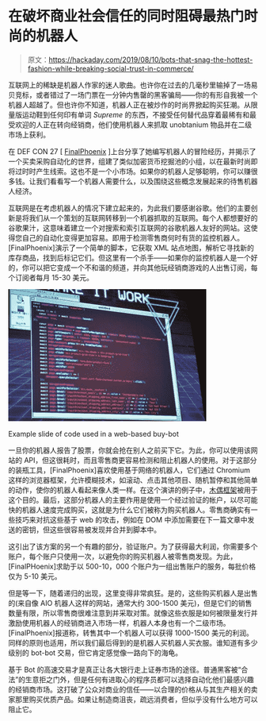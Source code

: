 # 在破坏商业社会信任的同时阻碍最热门时尚的机器人

> 原文：<https://hackaday.com/2019/08/10/bots-that-snag-the-hottest-fashion-while-breaking-social-trust-in-commerce/>

互联网上的稀缺是机器人作家的迷人歌曲。也许你在过去的几毫秒里输掉了一场易贝竞标，或者错过了一场门票在一分钟内售罄的黑客骗局——你的有形自我被一个机器人超越了。但也许你不知道，机器人正在被炒作的时尚界掀起购买狂潮。从限量版运动鞋到任何印有单词 *Supreme* 的东西，不接受任何替代品穿着最稀有和最受欢迎的人正在转向经销商，他们使用机器人来抓取 unobtanium 物品并在二级市场上获利。

在 DEF CON 27 [ [FinalPhoenix](https://twitter.com/finalphoenix) ]上台分享了她编写机器人的冒险经历，并揭示了一个买卖采购自动化的世界，组建了类似加密货币挖掘池的小组，以在最新时尚即将过时时产生线索。这也不是一个小市场。如果你的机器人足够聪明，你可以赚很多钱。让我们看看写一个机器人需要什么，以及围绕这些概念发展起来的待售机器人经济。

互联网是在考虑机器人的情况下建立起来的，为此我们要感谢谷歌。他们的主要创新是将我们从一个策划的互联网转移到一个机器抓取的互联网。每个人都想要好的谷歌果汁，这意味着建立一个对搜索和索引互联网的谷歌机器人友好的网站。这使得您自己的自动化变得更加容易。即用于检测零售商何时有货的监控机器人。[FinalPhoenix]演示了一个简单的脚本，它获取 XML 站点地图，解析它寻找新的库存商品，找到后标记它们。但这里有一个杀手——如果你的监控机器人是一个好的，你可以把它变成一个不和谐的频道，并向其他玩经销商游戏的人出售订阅，每个订阅者每月 15-30 美元。

[![](img/6140ce126e54fc2522e8a0dd7a76ab43.png)](https://hackaday.com/wp-content/uploads/2019/08/DEF-CON-27-FinalPhoenix-buy-bot-example.jpg)

Example slide of code used in a web-based buy-bot

一旦你的机器人报告了股票，你就会抢在别人之前买下它。为此，你可以使用该网站的 API，但这很耗时，而且零售商更容易检测和阻止机器人的使用。对于这部分的装瓶工具，[FinalPhoenix]喜欢使用基于网络的机器人，它们通过 Chromium 这样的浏览器框架，允许模糊技术，如滚动、点击其他项目、随机暂停和其他简单的动作，使你的机器人看起来像人类一样。在这个演讲的例子中，[木偶框架](https://pptr.dev)被用于这个目的。最后，这部分机器人的主要作用是使用一个经过验证的帐户，以尽可能快的机器人速度完成购买，这就是为什么它们被称为购买机器人。零售商确实有一些技巧来对抗这些基于 web 的攻击，例如在 DOM 中添加需要在下一篇文章中发送的密钥，但这些很容易被发现并合并到脚本中。

这引出了该方案的另一个有趣的部分，验证账户。为了获得最大利润，你需要多个账户，每个账户只使用一次，以避免你的购买机器人被零售商发现。为此，[FinalPHoenix]求助于以 500-10，000 个账户为一组出售账户的服务，每批价格仅为 5-10 美元。

但是等一下，随着递归的出现，这里变得非常疯狂。是的，这些购买机器人是出售的(来自像 AIO 机器人这样的网站，通常大约 300-1500 美元)，但是它们的销售数量有限，所以零售商很难注意到并采取对策。就像这些衣服是如何被限量发行并激励使用机器人的经销商进入市场一样，机器人本身也有一个二级市场。[FinalPhoenix]报道称，转售其中一个机器人可以获得 1000-1500 美元的利润。同样的原则也适用，所以我们最后得到的是机器人买机器人买衣服。谁知道有多少级别的 bot-bot 交易，但它肯定感觉像一路向下的海龟。

基于 Bot 的高速交易才是真正让各大银行走上证券市场的途径。普通黑客被“合法”的生意拒之门外，但是任何有进取心的程序员都可以选择自动化他们最感兴趣的经销商市场。这打破了公众对商业的信任——以合理的价格从与其生产相关的卖家那里购买优质产品。如果让制造商沮丧，疏远消费者，但似乎没有什么地方可以阻止它。